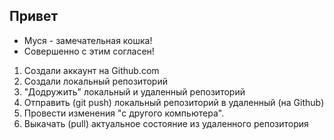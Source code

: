 ## Привет

- Муся - замечательная кошка!
- Совершенно с этим согласен!


1. Создали аккаунт на Github.com
2. Создали локальный репозиторий
3. "Додружить" локальный и удаленный репозиторий
4. Отправить (git push) локальный репозиторий в удаленный (на Github)
5. Провести изменения "с другого компьютера".
6. Выкачать (pull) актуальное состояние из удаленного репозитория